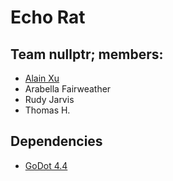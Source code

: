# Echo Rat
## Team nullptr; members:
- [Alain Xu](https://www.patreon.com/c/infinityax)
- Arabella Fairweather
- Rudy Jarvis
- Thomas H.
## Dependencies
- [GoDot 4.4](https://godotengine.org)